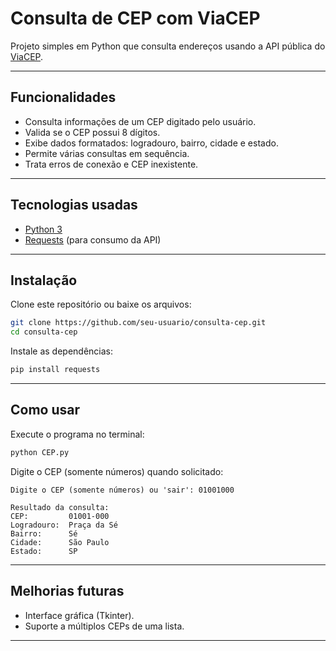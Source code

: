 # Consulta de CEP com ViaCEP

Projeto simples em Python que consulta endereços usando a API
pública do [ViaCEP](https://viacep.com.br/).

------------------------------------------------------------------------

## Funcionalidades

-   Consulta informações de um CEP digitado pelo usuário.
-   Valida se o CEP possui 8 dígitos.
-   Exibe dados formatados: logradouro, bairro, cidade e estado.
-   Permite várias consultas em sequência.
-   Trata erros de conexão e CEP inexistente.

------------------------------------------------------------------------

## Tecnologias usadas

-   [Python 3](https://www.python.org/)
-   [Requests](https://pypi.org/project/requests/) (para consumo da API)

------------------------------------------------------------------------

## Instalação

Clone este repositório ou baixe os arquivos:

``` bash
git clone https://github.com/seu-usuario/consulta-cep.git
cd consulta-cep
```

Instale as dependências:

``` bash
pip install requests
```

------------------------------------------------------------------------

## Como usar

Execute o programa no terminal:

``` bash
python CEP.py
```

Digite o CEP (somente números) quando solicitado:

    Digite o CEP (somente números) ou 'sair': 01001000

    Resultado da consulta:
    CEP:         01001-000
    Logradouro:  Praça da Sé
    Bairro:      Sé
    Cidade:      São Paulo
    Estado:      SP

------------------------------------------------------------------------



## Melhorias futuras

-   Interface gráfica (Tkinter).
-   Suporte a múltiplos CEPs de uma lista.

------------------------------------------------------------------------


